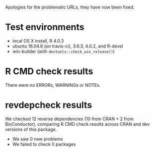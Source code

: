 Apologies for the problematic URLs, they have now been fixed.

# Test environments

* local OS X install, R 4.0.3
* ubuntu 16.04.6 (on travis-ci), 3.6.3, 4.0.2, and R-devel
* win-builder (with `devtools::check_win_release()`)

# R CMD check results

There were no ERRORs, WARNINGs or NOTEs.

# revdepcheck results

We checked 12 reverse dependencies (10 from CRAN + 2 from BioConductor),
comparing R CMD check results across CRAN and dev versions of this package.

* We saw 0 new problems
* We failed to check 0 packages
